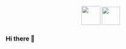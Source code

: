 <p align="center" align-items="center">
    <a href="https://www.linkedin.com/in/jquepuy/"><img height="50px" width="auto" src="./assets/icons/linkedin.svg" /></a>
    <a href="https://join.skype.com/invite/kbhXxpXNNviC"><img height="48px" width="auto" src="./assets/icons/skype.svg" /></a>
</p>

### Hi there 👋


<!--
**jquepuy/jquepuy** is a ✨ _special_ ✨ repository because its `README.md` (this file) appears on your GitHub profile.

Here are some ideas to get you started:

- 🔭 I’m currently working on ...
- 🌱 I’m currently learning ...
- 👯 I’m looking to collaborate on ...
- 🤔 I’m looking for help with ...
- 💬 Ask me about ...
- 📫 How to reach me: ...
- 😄 Pronouns: ...
- ⚡ Fun fact: ...
-->
